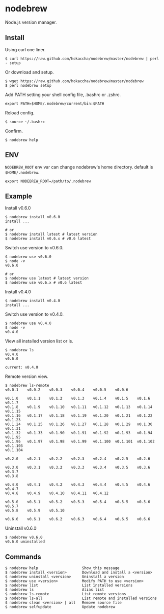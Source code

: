 # nodebrew

Node.js version manager.

## Install

Using curl one liner.

    $ curl https://raw.github.com/hokaccha/nodebrew/master/nodebrew | perl - setup

Or download and setup.

    $ wget https://raw.github.com/hokaccha/nodebrew/master/nodebrew
    $ perl nodebrew setup

Add PATH setting your shell config file, .bashrc or .zshrc.

    export PATH=$HOME/.nodebrew/current/bin:$PATH

Reload config.

    $ source ~/.bashrc

Confirm.

    $ nodebrew help

## ENV

`NODEBREW_ROOT` env var can change nodebrew's home directory. default is `$HOME/.nodebrew`.

    export NODEBREW_ROOT=/path/to/.nodebrew

## Example

Install v0.6.0

    $ nodebrew install v0.6.0
    install ...

    # or
    $ nodebrew install latest # latest version
    $ nodebrew install v0.6.x # v0.6 latest

Switch use version to v0.6.0.

    $ nodebrew use v0.6.0
    $ node -v
    v0.6.0

    # or
    $ nodebrew use latest # latest version
    $ nodebrew use v0.6.x # v0.6 latest

Install v0.4.0

    $ nodebrew install v0.4.0
    install ...

Switch use version to v0.4.0.

    $ nodebrew use v0.4.0
    $ node -v
    v0.4.0

View all installed version list or ls.

    $ nodebrew ls
    v0.4.0
    v0.6.0

    current: v0.4.0

Remote version view.

    $ nodebrew ls-remote
    v0.0.1    v0.0.2    v0.0.3    v0.0.4    v0.0.5    v0.0.6    

    v0.1.0    v0.1.1    v0.1.2    v0.1.3    v0.1.4    v0.1.5    v0.1.6    v0.1.7
    v0.1.8    v0.1.9    v0.1.10   v0.1.11   v0.1.12   v0.1.13   v0.1.14   v0.1.15
    v0.1.16   v0.1.17   v0.1.18   v0.1.19   v0.1.20   v0.1.21   v0.1.22   v0.1.23
    v0.1.24   v0.1.25   v0.1.26   v0.1.27   v0.1.28   v0.1.29   v0.1.30   v0.1.31
    v0.1.32   v0.1.33   v0.1.90   v0.1.91   v0.1.92   v0.1.93   v0.1.94   v0.1.95
    v0.1.96   v0.1.97   v0.1.98   v0.1.99   v0.1.100  v0.1.101  v0.1.102  v0.1.103
    v0.1.104  

    v0.2.0    v0.2.1    v0.2.2    v0.2.3    v0.2.4    v0.2.5    v0.2.6    

    v0.3.0    v0.3.1    v0.3.2    v0.3.3    v0.3.4    v0.3.5    v0.3.6    v0.3.7
    v0.3.8    

    v0.4.0    v0.4.1    v0.4.2    v0.4.3    v0.4.4    v0.4.5    v0.4.6    v0.4.7
    v0.4.8    v0.4.9    v0.4.10   v0.4.11   v0.4.12   

    v0.5.0    v0.5.1    v0.5.2    v0.5.3    v0.5.4    v0.5.5    v0.5.6    v0.5.7
    v0.5.8    v0.5.9    v0.5.10   

    v0.6.0    v0.6.1    v0.6.2    v0.6.3    v0.6.4    v0.6.5    v0.6.6

Uninstall v0.6.0

    $ nodebrew v0.6.0
    v0.6.0 uninstalled

## Commands

    $ nodebrew help                    Show this message
    $ nodebrew install <version>       Download and install a <version>
    $ nodebrew uninstall <version>     Uninstall a version
    $ nodebrew use <version>           Modify PATH to use <version>
    $ nodebrew list                    List installed versions
    $ nodebrew ls                      Alias list
    $ nodebrew ls-remote               List remote versions
    $ nodebrew ls-all                  List remote and installed versions
    $ nodebrew clean <version> | all   Remove source file
    $ nodebrew selfupdate              Update nodebrew
